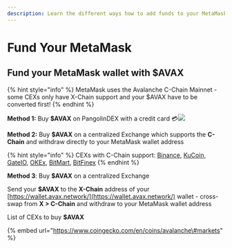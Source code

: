 ```yaml
---
description: Learn the different ways how to add funds to your MetaMask
---
```


# Fund Your MetaMask

## Fund your MetaMask wallet with **$AVAX**

{% hint style="info" %}
MetaMask uses the Avalanche C-Chain Mainnet - some CEXs only have X-Chain support and your $AVAX have to be converted first!
{% endhint %}

**Method 1:** Buy **$AVAX** on PangolinDEX with a credit card 💳![](../.gitbook/assets/pay.png) 

**Method 2:** Buy **$AVAX** on a centralized Exchange which supports the **C-Chain** and withdraw directly to your MetaMask wallet address 

{% hint style="info" %}
CEXs with C-Chain support: [Binance](https://www.binance.com/en/trade/AVAX_USDT?layout=pro), [KuCoin](https://trade.kucoin.com/AVAX-USDT), [GateIO](https://www.gate.io/tradepro/AVAX_USDT), [OKEx](https://www.okex.com/de/trade-spot/btc-usdt), [BitMart](https://www.bitmart.com/trade/en?layout=pro&symbol=AVAX_USDT), [BitFinex](https://trading.bitfinex.com/t/AVAX:UST)
{% endhint %}

**Method 3**: Buy **$AVAX** on a centralized Exchange 

Send your **$AVAX** to the **X-Chain** address of your [https://wallet.avax.network/](https://wallet.avax.network/) wallet - cross-swap from **X &gt; C-Chain** and withdraw to your MetaMask wallet address

List of CEXs to buy **$AVAX**

{% embed url="https://www.coingecko.com/en/coins/avalanche\#markets" %}



